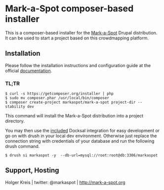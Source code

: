 # Mark-a-Spot composer-based installer

This is a composer-based installer for the [Mark-a-Spot](https://www.drupal.org/project/markaspot) Drupal distribution.
It can be used to start a project based on this crowdmapping platform. 

## Installation

Please follow the installation instructions and configuration guide at the official [documentation](http://docs.markaspot.de).


### TL;TR
```
$ curl -s https://getcomposer.org/installer | php
$ sudo mv composer.phar /usr/local/bin/composer
$ composer create-project markaspot/mark-a-spot project-dir --stability dev
```

This command will install the Mark-a-Spot distribution into a project directory.

You may then use the [included](https://github.com/markaspot/mark-a-spot/tree/master/.docksal) Docksal integration for easy development or go on with drush in your local dev environment.
Otherwise just replace the connection string with credentials of your database and run the following drush command.

```
$ drush si markaspot -y  --db-url=mysql://root:root@db:3306/markaspot

```

## Support, Hosting
Holger Kreis | twitter: @markaspot | http://mark-a-spot.org
